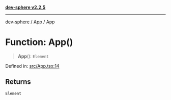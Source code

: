 [**dev-sphere v2.2.5**](../../README.md)

***

[dev-sphere](../../modules.md) / [App](../README.md) / App

# Function: App()

> **App**(): `Element`

Defined in: [src/App.tsx:14](https://github.com/DumbNoxx/DevSphere/blob/eb3f80846f33282f6e0329ed2bac1585e686cd76/src/App.tsx#L14)

## Returns

`Element`
